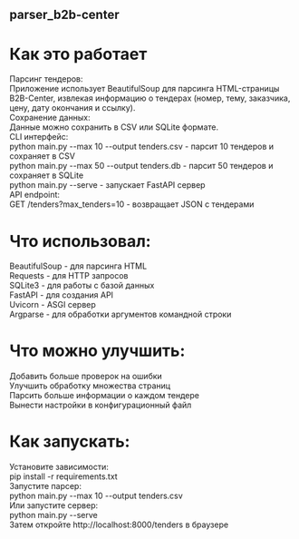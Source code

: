 ## parser_b2b-center
# Как это работает
  Парсинг тендеров:   
    Приложение использует BeautifulSoup для парсинга HTML-страницы B2B-Center, извлекая информацию о тендерах (номер, тему, заказчика, цену, дату окончания и ссылку).  
  Сохранение данных:   
    Данные можно сохранить в CSV или SQLite формате.  
  CLI интерфейс:  
    python main.py --max 10 --output tenders.csv - парсит 10 тендеров и сохраняет в CSV  
    python main.py --max 50 --output tenders.db - парсит 50 тендеров и сохраняет в SQLite  
    python main.py --serve - запускает FastAPI сервер  
  API endpoint:  
    GET /tenders?max_tenders=10 - возвращает JSON с тендерами  
# Что использовал:  
  BeautifulSoup - для парсинга HTML  
  Requests - для HTTP запросов  
  SQLite3 - для работы с базой данных  
  FastAPI - для создания API  
  Uvicorn - ASGI сервер  
  Argparse - для обработки аргументов командной строки  
# Что можно улучшить:  
  Добавить больше проверок на ошибки  
  Улучшить обработку множества страниц  
  Парсить больше информации о каждом тендере  
  Вынести настройки в конфигурационный файл  
# Как запускать:  
Установите зависимости:  
  pip install -r requirements.txt  
Запустите парсер:  
  python main.py --max 10 --output tenders.csv  
Или запустите сервер:  
  python main.py --serve  
  Затем откройте http://localhost:8000/tenders в браузере  
  
